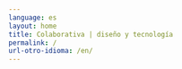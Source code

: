 ```yaml
---
language: es
layout: home
title: Colaborativa | diseño y tecnología
permalink: /
url-otro-idioma: /en/
---
```

